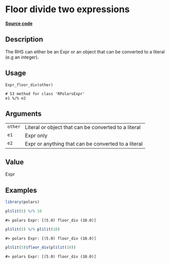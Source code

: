 
# Floor divide two expressions

[**Source code**](https://github.com/pola-rs/r-polars/tree/53c7d964901ed4a019998e89aff8c6d44691d793/R/expr__expr.R#L205)

## Description

The RHS can either be an Expr or an object that can be converted to a
literal (e.g an integer).

## Usage

<pre><code class='language-R'>Expr_floor_div(other)

# S3 method for class 'RPolarsExpr'
e1 %/% e2
</code></pre>

## Arguments

<table>
<tr>
<td style="white-space: nowrap; font-family: monospace; vertical-align: top">
<code id="Expr_floor_div_:_other">other</code>
</td>
<td>
Literal or object that can be converted to a literal
</td>
</tr>
<tr>
<td style="white-space: nowrap; font-family: monospace; vertical-align: top">
<code id="Expr_floor_div_:_e1">e1</code>
</td>
<td>
Expr only
</td>
</tr>
<tr>
<td style="white-space: nowrap; font-family: monospace; vertical-align: top">
<code id="Expr_floor_div_:_e2">e2</code>
</td>
<td>
Expr or anything that can be converted to a literal
</td>
</tr>
</table>

## Value

Expr

## Examples

``` r
library(polars)

pl$lit(5) %/% 10
```

    #> polars Expr: [(5.0) floor_div (10.0)]

``` r
pl$lit(5) %/% pl$lit(10)
```

    #> polars Expr: [(5.0) floor_div (10.0)]

``` r
pl$lit(5)$floor_div(pl$lit(10))
```

    #> polars Expr: [(5.0) floor_div (10.0)]
